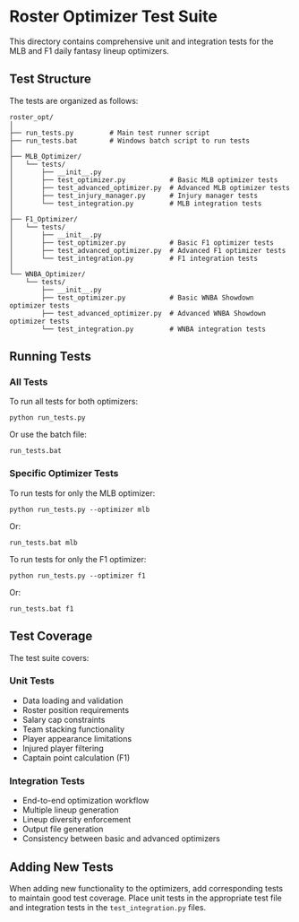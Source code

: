 # Roster Optimizer Test Suite

This directory contains comprehensive unit and integration tests for the MLB and F1 daily fantasy lineup optimizers.

## Test Structure

The tests are organized as follows:

```
roster_opt/
│
├── run_tests.py         # Main test runner script
├── run_tests.bat        # Windows batch script to run tests
│
├── MLB_Optimizer/
│   └── tests/
│       ├── __init__.py
│       ├── test_optimizer.py           # Basic MLB optimizer tests
│       ├── test_advanced_optimizer.py  # Advanced MLB optimizer tests
│       ├── test_injury_manager.py      # Injury manager tests
│       └── test_integration.py         # MLB integration tests
│
├── F1_Optimizer/
│   └── tests/
│       ├── __init__.py
│       ├── test_optimizer.py           # Basic F1 optimizer tests
│       ├── test_advanced_optimizer.py  # Advanced F1 optimizer tests
│       └── test_integration.py         # F1 integration tests
│
└── WNBA_Optimizer/
    └── tests/
        ├── __init__.py
        ├── test_optimizer.py           # Basic WNBA Showdown optimizer tests
        ├── test_advanced_optimizer.py  # Advanced WNBA Showdown optimizer tests
        └── test_integration.py         # WNBA integration tests
```

## Running Tests

### All Tests

To run all tests for both optimizers:

```
python run_tests.py
```

Or use the batch file:

```
run_tests.bat
```

### Specific Optimizer Tests

To run tests for only the MLB optimizer:

```
python run_tests.py --optimizer mlb
```

Or:

```
run_tests.bat mlb
```

To run tests for only the F1 optimizer:

```
python run_tests.py --optimizer f1
```

Or:

```
run_tests.bat f1
```

## Test Coverage

The test suite covers:

### Unit Tests
- Data loading and validation
- Roster position requirements
- Salary cap constraints
- Team stacking functionality
- Player appearance limitations
- Injured player filtering
- Captain point calculation (F1)

### Integration Tests
- End-to-end optimization workflow
- Multiple lineup generation
- Lineup diversity enforcement
- Output file generation
- Consistency between basic and advanced optimizers

## Adding New Tests

When adding new functionality to the optimizers, add corresponding tests to maintain good test coverage. Place unit tests in the appropriate test file and integration tests in the `test_integration.py` files.
